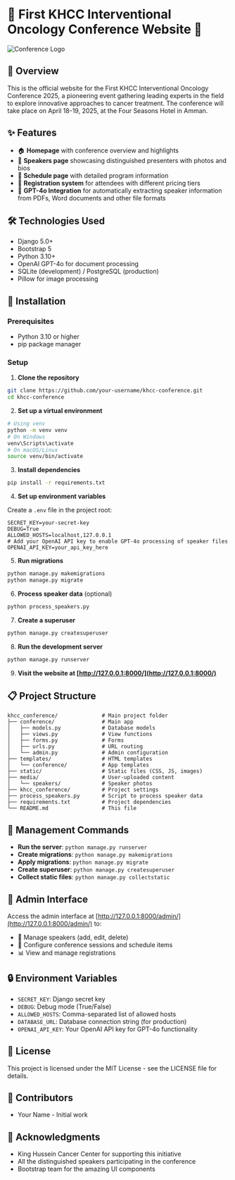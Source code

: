 # 🏥 First KHCC Interventional Oncology Conference Website 🧪

![Conference Logo](static/images/logo.png)

## 🌟 Overview

This is the official website for the First KHCC Interventional Oncology Conference 2025, a pioneering event gathering leading experts in the field to explore innovative approaches to cancer treatment. The conference will take place on April 18-19, 2025, at the Four Seasons Hotel in Amman.

## ✨ Features

- 🏠 **Homepage** with conference overview and highlights
- 👥 **Speakers page** showcasing distinguished presenters with photos and bios
- 📅 **Schedule page** with detailed program information
- 📝 **Registration system** for attendees with different pricing tiers
- 🤖 **GPT-4o Integration** for automatically extracting speaker information from PDFs, Word documents and other file formats

## 🛠️ Technologies Used

- Django 5.0+
- Bootstrap 5
- Python 3.10+
- OpenAI GPT-4o for document processing
- SQLite (development) / PostgreSQL (production)
- Pillow for image processing

## 🚀 Installation

### Prerequisites

- Python 3.10 or higher
- pip package manager

### Setup

1. **Clone the repository**

```bash
git clone https://github.com/your-username/khcc-conference.git
cd khcc-conference
```

2. **Set up a virtual environment**

```bash
# Using venv
python -m venv venv
# On Windows
venv\Scripts\activate
# On macOS/Linux
source venv/bin/activate
```

3. **Install dependencies**

```bash
pip install -r requirements.txt
```

4. **Set up environment variables**

Create a `.env` file in the project root:

```
SECRET_KEY=your-secret-key
DEBUG=True
ALLOWED_HOSTS=localhost,127.0.0.1
# Add your OpenAI API key to enable GPT-4o processing of speaker files
OPENAI_API_KEY=your_api_key_here
```

5. **Run migrations**

```bash
python manage.py makemigrations
python manage.py migrate
```

6. **Process speaker data** (optional)

```bash
python process_speakers.py
```

7. **Create a superuser**

```bash
python manage.py createsuperuser
```

8. **Run the development server**

```bash
python manage.py runserver
```

9. **Visit the website at [http://127.0.0.1:8000/](http://127.0.0.1:8000/)**

## 📋 Project Structure

```
khcc_conference/              # Main project folder
├── conference/               # Main app
│   ├── models.py             # Database models
│   ├── views.py              # View functions
│   ├── forms.py              # Forms
│   ├── urls.py               # URL routing
│   └── admin.py              # Admin configuration
├── templates/                # HTML templates
│   └── conference/           # App templates
├── static/                   # Static files (CSS, JS, images)
├── media/                    # User-uploaded content
│   └── speakers/             # Speaker photos
├── khcc_conference/          # Project settings
├── process_speakers.py       # Script to process speaker data
├── requirements.txt          # Project dependencies
└── README.md                 # This file
```

## 🔧 Management Commands

- **Run the server**: `python manage.py runserver`
- **Create migrations**: `python manage.py makemigrations`
- **Apply migrations**: `python manage.py migrate`
- **Create superuser**: `python manage.py createsuperuser`
- **Collect static files**: `python manage.py collectstatic`

## 🧩 Admin Interface

Access the admin interface at [http://127.0.0.1:8000/admin/](http://127.0.0.1:8000/admin/) to:

- 👥 Manage speakers (add, edit, delete)
- 📅 Configure conference sessions and schedule items
- 📊 View and manage registrations

## 🔒 Environment Variables

- `SECRET_KEY`: Django secret key
- `DEBUG`: Debug mode (True/False)
- `ALLOWED_HOSTS`: Comma-separated list of allowed hosts
- `DATABASE_URL`: Database connection string (for production)
- `OPENAI_API_KEY`: Your OpenAI API key for GPT-4o functionality

## 📄 License

This project is licensed under the MIT License - see the LICENSE file for details.

## 👥 Contributors

- Your Name - Initial work

## 🙏 Acknowledgments

- King Hussein Cancer Center for supporting this initiative
- All the distinguished speakers participating in the conference
- Bootstrap team for the amazing UI components 